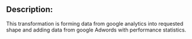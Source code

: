 ## Description:

This transformation is forming data from google analytics into requested shape and adding data from google Adwords with performance statistics.

